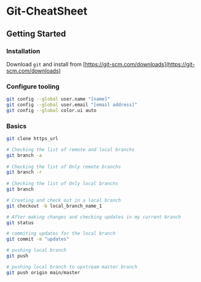 # Git-CheatSheet

## Getting  Started

### Installation
Download `git` and install from [https://git-scm.com/downloads](https://git-scm.com/downloads)
### Configure tooling
```sh
git config --global user.name "[name]"
git config --global user.email "[email address]"
git config --global color.ui auto
```
### Basics

  ```sh
  git clone https_url

# Checking the list of remote and local branchs
  git branch -a
      
# Checking the list of Only remote branchs
  git branch -r
    
# Checking the list of Only local branchs
  git branch
  
# Creating and check out in a local branch
  git checkout -b local_branch_name_1
  
# After making changes and checking updates in my current branch
  git status
  
# commiting updates for the local branch
  git commit -m "updates"
  
# pushing local branch
  git push
  
# pushing local branch to upstream master branch
  git push origin main/master

  ```
